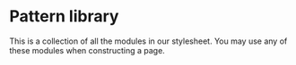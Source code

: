 # Pattern library

This is a collection of all the modules in our stylesheet. You may use any of these modules when constructing a page.
